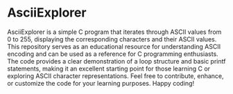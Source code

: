 # AsciiExplorer

 AsciiExplorer is a simple C program that iterates through ASCII values from 0 to 255, displaying the corresponding characters and their ASCII values. This repository serves as an educational resource for understanding ASCII encoding and can be used as a reference for C programming enthusiasts. The code provides a clear demonstration of a loop structure and basic printf statements, making it an excellent starting point for those learning C or exploring ASCII character representations. Feel free to contribute, enhance, or customize the code for your learning purposes. Happy coding!
